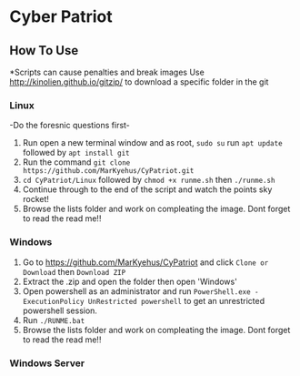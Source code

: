 # Cyber Patriot 

## How To Use 
*Scripts can cause penalties and break images
Use http://kinolien.github.io/gitzip/ to download a specific folder in the git
### Linux 
-Do the foresnic questions first-
1. Run open a new terminal window and as root, `sudo su` run `apt update` followed by `apt install git`
2. Run the command `git clone https://github.com/MarKyehus/CyPatriot.git`
3. `cd CyPatriot/Linux` followed by `chmod +x runme.sh` then `./runme.sh`
4. Continue through to the end of the script and watch the points sky rocket!
5. Browse the lists folder and work on compleating the image. Dont forget to read the read me!!
### Windows
1. Go to https://github.com/MarKyehus/CyPatriot and click `Clone or Download` then `Download ZIP`
2. Extract the .zip and open the folder then open 'Windows'
3. Open powershell as an administrator and run `PowerShell.exe -ExecutionPolicy UnRestricted powershell` to get an unrestricted powershell session.
4. Run `./RUNME.bat`
5. Browse the lists folder and work on compleating the image. Dont forget to read the read me!!
### Windows Server
